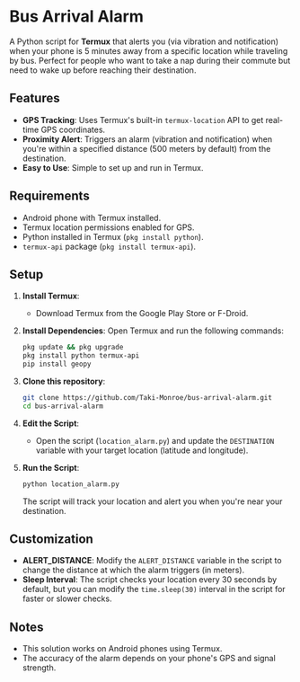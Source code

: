 # Bus Arrival Alarm

A Python script for **Termux** that alerts you (via vibration and notification) when your phone is 5 minutes away from a specific location while traveling by bus. Perfect for people who want to take a nap during their commute but need to wake up before reaching their destination.

## Features
- **GPS Tracking**: Uses Termux's built-in `termux-location` API to get real-time GPS coordinates.
- **Proximity Alert**: Triggers an alarm (vibration and notification) when you're within a specified distance (500 meters by default) from the destination.
- **Easy to Use**: Simple to set up and run in Termux.

## Requirements
- Android phone with Termux installed.
- Termux location permissions enabled for GPS.
- Python installed in Termux (`pkg install python`).
- `termux-api` package (`pkg install termux-api`).

## Setup

1. **Install Termux**:
   - Download Termux from the Google Play Store or F-Droid.
   
2. **Install Dependencies**:
   Open Termux and run the following commands:
   ```bash
   pkg update && pkg upgrade
   pkg install python termux-api
   pip install geopy
   ```

3. **Clone this repository**:
   ```bash
   git clone https://github.com/Taki-Monroe/bus-arrival-alarm.git
   cd bus-arrival-alarm
   ```

4. **Edit the Script**:
   - Open the script (`location_alarm.py`) and update the `DESTINATION` variable with your target location (latitude and longitude).
   
5. **Run the Script**:
   ```bash
   python location_alarm.py
   ```
   The script will track your location and alert you when you're near your destination.

## Customization
- **ALERT_DISTANCE**: Modify the `ALERT_DISTANCE` variable in the script to change the distance at which the alarm triggers (in meters).
- **Sleep Interval**: The script checks your location every 30 seconds by default, but you can modify the `time.sleep(30)` interval in the script for faster or slower checks.

## Notes
- This solution works on Android phones using Termux.
- The accuracy of the alarm depends on your phone's GPS and signal strength.
